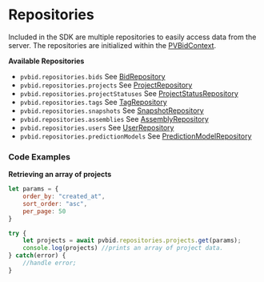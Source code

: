 # Repositories
Included in the SDK are multiple repositories to easily access data from the server. The repositories are initialized within the [PVBidContext].

**Available Repositories**
* `pvbid.repositories.bids` See [BidRepository] 
* `pvbid.repositories.projects` See [ProjectRepository]
* `pvbid.repositories.projectStatuses` See [ProjectStatusRepository]
* `pvbid.repositories.tags` See [TagRepository]
* `pvbid.repositories.snapshots` See [SnapshotRepository]
* `pvbid.repositories.assemblies` See [AssemblyRepository]
* `pvbid.repositories.users` See [UserRepository]
* `pvbid.repositories.predictionModels` See [PredictionModelRepository]

### Code Examples

**Retrieving an array of projects**
```javascript
let params = {
    order_by: "created_at",
    sort_order: "asc",
    per_page: 50 
}

try {
    let projects = await pvbid.repositories.projects.get(params);
    console.log(projects) //prints an array of project data.
} catch(error) {
    //handle error;
}
```
    

[BidRepository]: ../class/src/repositories/BidRepository.js~BidRepository.html
[ProjectRepository]: ../class/src/repositories/ProjectRepository.js~ProjectRepository.html
[ProjectStatusRepository]: ../class/src/repositories/ProjectStatusRepository.js~ProjectStatusRepository.html
[TagRepository]: ../class/src/repositories/TagRepository.js~TagRepository.html
[SnapshotRepository]: ../class/src/repositories/SnapshotRepository.js~SnapshotRepository.html
[AssemblyRepository]: ../class/src/repositories/AssemblyRepository.js~AssemblyRepository.html
[UserRepository]: ../class/src/repositories/UserRepository.js~UserRepository.html
[PredictionModelRepository]: ../class/src/repositories/PredictionModelRepository.js~PredictionModelRepository.html
[PVBidContext]: ../class/src/PVBidContext.js~PVBidContext.html
